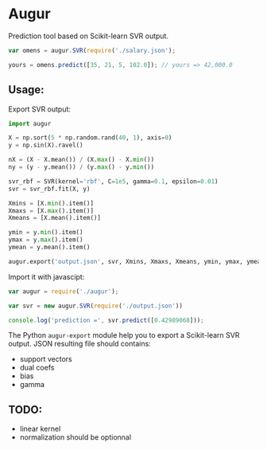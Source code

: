 # Augur

Prediction tool based on Scikit-learn SVR output. 

```javascript
var omens = augur.SVR(require('./salary.json');

yours = omens.predict([35, 21, 5, 102.0]); // yours => 42,000.0   
```

## Usage:

Export SVR output:
```python
import augur

X = np.sort(5 * np.random.rand(40, 1), axis=0)
y = np.sin(X).ravel()

nX = (X - X.mean()) / (X.max() - X.min())
ny = (y - y.mean()) / (y.max() - y.min())

svr_rbf = SVR(kernel='rbf', C=1e5, gamma=0.1, epsilon=0.01)
svr = svr_rbf.fit(X, y)

Xmins = [X.min().item()]
Xmaxs = [X.max().item()]
Xmeans = [X.mean().item()]

ymin = y.min().item()
ymax = y.max().item()
ymean = y.mean().item()

augur.export('output.json', svr, Xmins, Xmaxs, Xmeans, ymin, ymax, ymean)

```

Import it with javascipt:
```javascript
var augur = require('./augur');

var svr = new augur.SVR(require('./output.json'))

console.log('prediction =', svr.predict([0.42989068]));
```

The Python `augur-export` module help you to export a Scikit-learn SVR output.
JSON resulting file should contains:
- support vectors
- dual coefs
- bias
- gamma

## TODO:
- linear kernel
- normalization should be optionnal